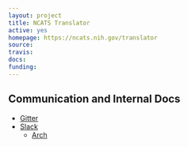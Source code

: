 ```yaml
---
layout: project
title: NCATS Translator
active: yes
homepage: https://ncats.nih.gov/translator
source: 
travis: 
docs:
funding:
---
```



## Communication and Internal Docs

 * [Gitter](https://gitter.im/NCATS-Tangerine/Lobby)
 * [Slack](https://biomedical-translator.slack.com)
    * [Arch](https://biomedical-translator.slack.com/messages/architecture/)
